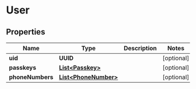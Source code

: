 

# User


## Properties

| Name | Type | Description | Notes |
|------------ | ------------- | ------------- | -------------|
|**uid** | **UUID** |  |  [optional] |
|**passkeys** | [**List&lt;Passkey&gt;**](Passkey.md) |  |  [optional] |
|**phoneNumbers** | [**List&lt;PhoneNumber&gt;**](PhoneNumber.md) |  |  [optional] |



